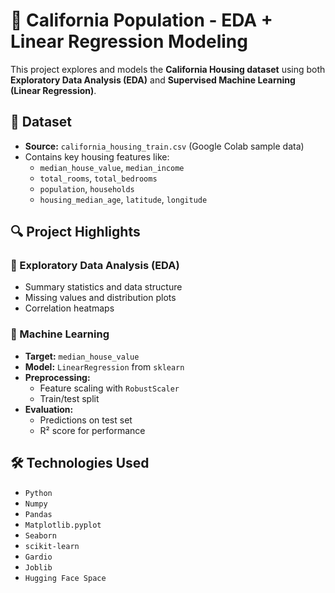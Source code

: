 # 🏡 California Population - EDA + Linear Regression Modeling

This project explores and models the **California Housing dataset** using both **Exploratory Data Analysis (EDA)** and **Supervised Machine Learning (Linear Regression)**.

## 📂 Dataset

- **Source:** `california_housing_train.csv` (Google Colab sample data)
- Contains key housing features like:
  - `median_house_value`, `median_income`
  - `total_rooms`, `total_bedrooms`
  - `population`, `households`
  - `housing_median_age`, `latitude`, `longitude`

## 🔍 Project Highlights

### 🔹 Exploratory Data Analysis (EDA)
- Summary statistics and data structure
- Missing values and distribution plots
- Correlation heatmaps

### 🔹 Machine Learning
- **Target:** `median_house_value`
- **Model:** `LinearRegression` from `sklearn`
- **Preprocessing:**
  - Feature scaling with `RobustScaler`
  - Train/test split
- **Evaluation:**
  - Predictions on test set
  - R² score for performance

## 🛠️ Technologies Used

- `Python`
- `Numpy`
- `Pandas`
- `Matplotlib.pyplot`
- `Seaborn`
- `scikit-learn`
- `Gardio`
- `Joblib`
- `Hugging Face Space`

